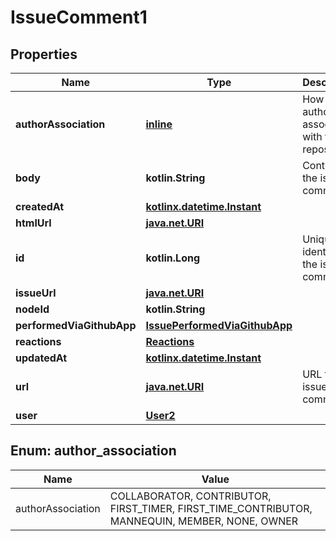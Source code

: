 
# IssueComment1

## Properties
Name | Type | Description | Notes
------------ | ------------- | ------------- | -------------
**authorAssociation** | [**inline**](#AuthorAssociation) | How the author is associated with the repository. | 
**body** | **kotlin.String** | Contents of the issue comment | 
**createdAt** | [**kotlinx.datetime.Instant**](kotlinx.datetime.Instant.md) |  | 
**htmlUrl** | [**java.net.URI**](java.net.URI.md) |  | 
**id** | **kotlin.Long** | Unique identifier of the issue comment | 
**issueUrl** | [**java.net.URI**](java.net.URI.md) |  | 
**nodeId** | **kotlin.String** |  | 
**performedViaGithubApp** | [**IssuePerformedViaGithubApp**](IssuePerformedViaGithubApp.md) |  | 
**reactions** | [**Reactions**](Reactions.md) |  | 
**updatedAt** | [**kotlinx.datetime.Instant**](kotlinx.datetime.Instant.md) |  | 
**url** | [**java.net.URI**](java.net.URI.md) | URL for the issue comment | 
**user** | [**User2**](User2.md) |  | 


<a id="AuthorAssociation"></a>
## Enum: author_association
Name | Value
---- | -----
authorAssociation | COLLABORATOR, CONTRIBUTOR, FIRST_TIMER, FIRST_TIME_CONTRIBUTOR, MANNEQUIN, MEMBER, NONE, OWNER



